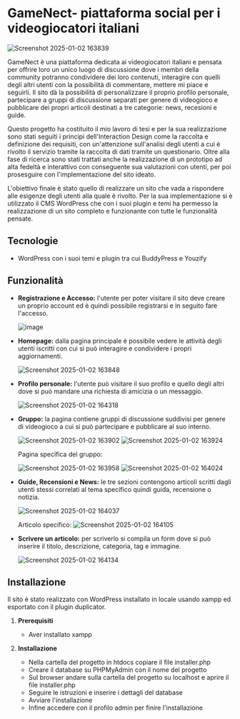 # GameNect- piattaforma social per i videogiocatori italiani

![Screenshot 2025-01-02 163839](https://github.com/user-attachments/assets/a634b617-6515-4805-95e4-e379072aad4f)

GameNect è una piattaforma dedicata ai videogiocatori italiani e pensata per offrire loro un unico luogo di discussione dove i membri della community potranno condividere dei loro contenuti, interagire con quelli degli altri utenti con la possibilità di commentare, mettere mi piace e seguirli. Il sito dà la possibilità di personalizzare il proprio profilo personale, partecipare a gruppi di discussione separati per genere di videogioco e pubblicare dei propri articoli destinati a tre categorie: news, recesioni e guide.

Questo progetto ha costituito il mio lavoro di tesi e per la sua realizzazione sono stati seguiti i principi dell'Interaction Design come la raccolta e definizione dei requisiti, con un'attenzione sull'analisi degli utenti a cui è rivolto il servizio tramite la raccolta di dati tramite un questionario. Oltre alla fase di ricerca sono stati trattati anche la realizzazione di un prototipo ad alta fedeltà e interattivo con conseguente sua valutazioni con utenti, per poi prosesguire con l'implementazione del sito ideato.

L'obiettivo finale è stato quello di realizzare un sito che vada a rispondere alle esigenze degli utenti alla quale è rivolto. Per la sua implementazione si è utilizzato il CMS WordPress che con i suoi plugin e temi ha permesso la realizzazione di un sito completo e funzionante con tutte le funzionalità pensate.

## Tecnologie
- WordPress con i suoi temi e plugin tra cui BuddyPress e Youzify

## Funzionalità
- **Registrazione e Accesso:** l'utente per poter visitare il sito deve creare un proprio account ed è quindi possibile registrarsi e in seguito fare l'accesso.
  
  ![image](https://github.com/user-attachments/assets/448f5bd5-b26c-405d-b4b6-43e0fcbe568a)
  
- **Homepage:** dalla pagina principale è possibile vedere le attività degli utenti iscritti con cui si può interagire e condividere i propri aggiornamenti.

  ![Screenshot 2025-01-02 163848](https://github.com/user-attachments/assets/51dfd4f5-eb3d-4da2-a83d-cef1fd05bcc5)

- **Profilo personale:** l'utente può visitare il suo profilo e quello degli altri dove si può mandare una richiesta di amicizia o un messaggio.

  ![Screenshot 2025-01-02 164318](https://github.com/user-attachments/assets/437f17d4-d921-4e00-9751-8ee5b030bc86)

- **Gruppo:** la pagina contiene gruppi di discussione suddivisi per genere di videogioco a cui si può partecipare e pubblicare al suo interno.
  
  ![Screenshot 2025-01-02 163902](https://github.com/user-attachments/assets/8d462820-aad7-4bff-9043-ac6f3102502a)
  ![Screenshot 2025-01-02 163924](https://github.com/user-attachments/assets/8e8fbb82-d6e6-4a20-b680-5e904a41bfcf)

  Pagina specifica del gruppo:
  
  ![Screenshot 2025-01-02 163958](https://github.com/user-attachments/assets/2ee6ab34-91fa-438c-8faf-6045e5c0ee5a)
  ![Screenshot 2025-01-02 164024](https://github.com/user-attachments/assets/663b202d-20e1-4fd3-a7e2-65c1b89ca514)

- **Guide, Recensioni e News:** le tre sezioni contengono articoli scritti dagli utenti stessi correlati al tema specifico quindi guida, recensione o notizia.

  ![Screenshot 2025-01-02 164037](https://github.com/user-attachments/assets/2e30ca1d-438b-49a1-86ef-73c1540907e2)

  Articolo specifico:
  ![Screenshot 2025-01-02 164105](https://github.com/user-attachments/assets/c1b5a72a-3d86-4e92-80d7-041a34bde48a)


- **Scrivere un articolo:** per scriverlo si compila un form dove si può inserire il titolo, descrizione, categoria, tag e immagine.

  ![Screenshot 2025-01-02 164134](https://github.com/user-attachments/assets/0c6ae7e5-5aa3-4284-87d3-37da6a81bf90)


## Installazione
Il sito è stato realizzato con WordPress installato in locale usando xampp ed esportato con il plugin duplicator.

1. **Prerequisiti**
    - Aver installato xampp
    
2. **Installazione**
    - Nella cartella del progetto in htdocs copiare il file installer.php
    - Creare il database su PHPMyAdmin con il nome del progetto
    - Sul browser andare sulla cartella del progetto su localhost e aprire il file installer.php
    - Seguire le istruzioni e inserire i dettagli del database
    - Avviare l'installazione
    - Infine accedere con il profilo admin per finire l'installazione
